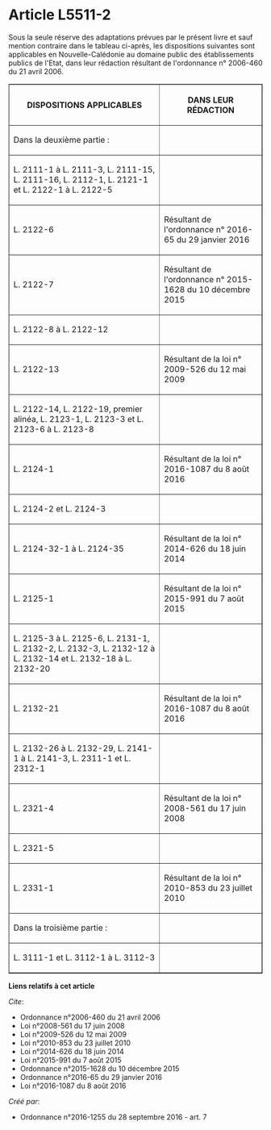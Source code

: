 # Article L5511-2

Sous la seule réserve des adaptations prévues par le présent livre et sauf mention contraire dans le tableau ci-après, les
dispositions suivantes sont applicables en Nouvelle-Calédonie au domaine public des établissements publics de l'Etat, dans
leur rédaction résultant de l'ordonnance n° 2006-460 du 21 avril 2006. 

<table border="1">
  <tbody>
    <tr>
      <th>

DISPOSITIONS APPLICABLES 

</th>
      <th>

DANS LEUR RÉDACTION 

</th>
    </tr>
    <tr>
      <td align="left">

Dans la deuxième partie : 

</td>
      <td align="left">
    </td></tr>
    <tr>
      <td>

L. 2111-1 à L. 2111-3, L. 2111-15, L. 2111-16, L. 2112-1, L. 2121-1 et L. 2122-1 à L. 2122-5 

</td>
      <td align="left">
    </td></tr>
    <tr>
      <td>

L. 2122-6 

</td>
      <td>

Résultant de l'ordonnance n° 2016-65 du 29 janvier 2016 

</td>
    </tr>
    <tr>
      <td>

L. 2122-7 

</td>
      <td>

Résultant de l'ordonnance n° 2015-1628 du 10 décembre 2015 

</td>
    </tr>
    <tr>
      <td>

L. 2122-8 à L. 2122-12 

</td>
      <td align="left">
    </td></tr>
    <tr>
      <td>

L. 2122-13 

</td>
      <td>

Résultant de la loi n° 2009-526 du 12 mai 2009 

</td>
    </tr>
    <tr>
      <td>

L. 2122-14, L. 2122-19, premier alinéa, L. 2123-1, L. 2123-3 et L. 2123-6 à L. 2123-8 

</td>
      <td align="left">
    </td></tr>
    <tr>
      <td>

L. 2124-1 

</td>
      <td>

Résultant de la loi n° 2016-1087 du 8 août 2016 

</td>
    </tr>
    <tr>
      <td>

L. 2124-2 et L. 2124-3 

</td>
      <td align="left">
    </td></tr>
    <tr>
      <td>

L. 2124-32-1 à L. 2124-35 

</td>
      <td>

Résultant de la loi n° 2014-626 du 18 juin 2014 

</td>
    </tr>
    <tr>
      <td>

L. 2125-1 

</td>
      <td>

Résultant de la loi n° 2015-991 du 7 août 2015 

</td>
    </tr>
    <tr>
      <td>

L. 2125-3 à L. 2125-6, L. 2131-1, L. 2132-2, L. 2132-3, L. 2132-12 à L. 2132-14 et L. 2132-18 à L. 2132-20 

</td>
      <td align="left">
    </td></tr>
    <tr>
      <td>

L. 2132-21 

</td>
      <td>

Résultant de la loi n° 2016-1087 du 8 août 2016 

</td>
    </tr>
    <tr>
      <td>

L. 2132-26 à L. 2132-29, L. 2141-1 à L. 2141-3, L. 2311-1 et L. 2312-1 

</td>
      <td align="left">
    </td></tr>
    <tr>
      <td>

L. 2321-4 

</td>
      <td>

Résultant de la loi n° 2008-561 du 17 juin 2008 

</td>
    </tr>
    <tr>
      <td>

L. 2321-5 

</td>
      <td align="left">
    </td></tr>
    <tr>
      <td>

L. 2331-1 

</td>
      <td>

Résultant de la loi n° 2010-853 du 23 juillet 2010 

</td>
    </tr>
    <tr>
      <td align="left">

Dans la troisième partie : 

</td>
      <td align="left">
    </td></tr>
    <tr>
      <td>

L. 3111-1 et L. 3112-1 à L. 3112-3 

</td>
      <td align="left">
    </td></tr>
  </tbody>
</table>

**Liens relatifs à cet article**

_Cite_:

  - Ordonnance n°2006-460 du 21 avril 2006
  - Loi n°2008-561 du 17 juin 2008
  - Loi n°2009-526 du 12 mai 2009
  - Loi n°2010-853 du 23 juillet 2010
  - Loi n°2014-626 du 18 juin 2014
  - Loi n°2015-991 du 7 août 2015
  - Ordonnance n°2015-1628 du 10 décembre 2015
  - Ordonnance n°2016-65 du 29 janvier 2016
  - Loi n°2016-1087 du 8 août 2016

_Créé par_:

  - Ordonnance n°2016-1255 du 28 septembre 2016 - art. 7
